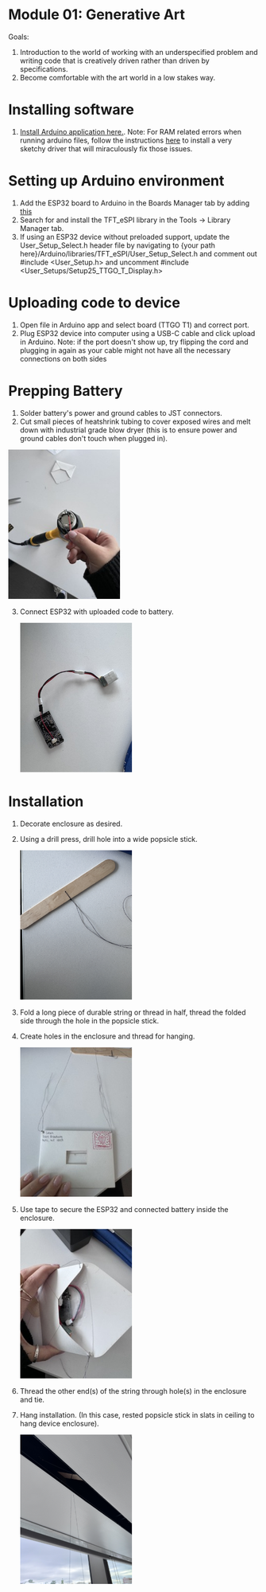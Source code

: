 # Module 01: Generative Art
Goals: 
1. Introduction to the world of working with an underspecified problem and writing code that is creatively driven rather than driven by specifications.
2. Become comfortable with the art world in a low stakes way.

# Installing software
1. [Install Arduino application here.](https://www.arduino.cc/en/software). 
  Note: For RAM related errors when running arduino files, follow the instructions [here](https://github.com/Xinyuan-LilyGO/TTGO-T-Display) to install a very sketchy driver that will miraculously fix those issues. 

# Setting up Arduino environment
1. Add the ESP32 board to Arduino in the Boards Manager tab by adding [this](https://dl.espressif.com/dl/package_esp32_index.json)
2. Search for and install the TFT_eSPI library in the Tools -> Library Manager tab.
3. If using an ESP32 device without preloaded support, update the User_Setup_Select.h header file by navigating to {your path here}/Arduino/libraries/TFT_eSPI/User_Setup_Select.h and comment out #include <User_Setup.h> and uncomment #include <User_Setups/Setup25_TTGO_T_Display.h>

# Uploading code to device 
1. Open file in Arduino app and select board (TTGO T1) and correct port.
2. Plug ESP32 device into computer using a USB-C cable and click upload in Arduino. 
   Note: if the port doesn't show up, try flipping the cord and plugging in again as your cable might not have all the necessary connections on both sides

# Prepping Battery
1. Solder battery's power and ground cables to JST connectors.
2.  Cut small pieces of heatshrink tubing to cover exposed wires and melt down with industrial grade blow dryer (this is to ensure power and ground cables don't touch when plugged in).
   
   <img src="./heatshrink.JPG" alt="melting heatshrink" style="height: 300px;"/>
   
3. Connect ESP32 with uploaded code to battery.

   <img src="./battery.JPG" alt="prepped battery connected to ESP32" style="height: 300px;"/>

# Installation 
1. Decorate enclosure as desired.
2. Using a drill press, drill hole into a wide popsicle stick.

    <img src="./drillpress.JPG" alt="drilled hole in popsicle stick" style="height: 300px;"/>
3. Fold a long piece of durable string or thread in half, thread the folded side through the hole in the popsicle stick.
4. Create holes in the enclosure and thread for hanging.

   <img src="./threaded.JPG" alt="threaded enclosure" style="height: 300px;"/>
5. Use tape to secure the ESP32 and connected battery inside the enclosure.

   <img src="./assembly.JPG" alt="assembled ESP32 and battery inside enclosure" style="height: 300px;"/>
   
6. Thread the other end(s) of the string through hole(s) in the enclosure and tie.
7. Hang installation. (In this case, rested popsicle stick in slats in ceiling to hang device enclosure).

    <img src="./installation.JPG" alt="hanging installation" style="height: 300px;"/>



